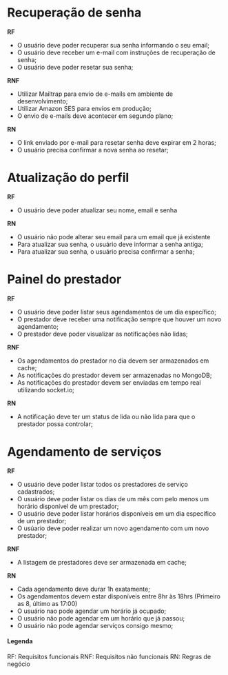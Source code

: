 # Recuperação de senha

**RF** 

- O usuário deve poder recuperar sua senha informando o seu email;
- O usuário deve receber um e-mail com instruções de recuperação de senha;
- O usuário deve poder resetar sua senha;

**RNF** 

- Utilizar Mailtrap para envio de e-mails em ambiente de desenvolvimento;
- Utilizar Amazon SES para envios em produção;
- O envio de e-mails deve acontecer em segundo plano;

**RN** 

- O link enviado por e-mail para resetar senha deve expirar em 2 horas;
- O usuário precisa confirmar a nova senha ao resetar;

# Atualização do perfil

**RF**

- O usuário deve poder atualizar seu nome, email e senha

**RN**

- O usuário não pode alterar seu email para um email que já existente
- Para atualizar sua senha, o usuário deve informar a senha antiga;
- Para atualizar sua senha, o usuário precisa confirmar a senha;

# Painel do prestador

**RF**

- O usuário deve poder listar seus agendamentos de um dia específico;
- O prestador deve receber uma notificação sempre que houver um novo agendamento;
- O prestador deve poder visualizar as notificações não lidas;

**RNF**

- Os agendamentos do prestador no dia devem ser armazenados em cache;
- As notificações do prestador devem ser armazenadas no MongoDB;
- As notificações do prestador devem ser enviadas em tempo real utilizando socket.io;

**RN**

- A notificação deve ter um status de lida ou não lida para que o prestador possa controlar;

# Agendamento de serviços

**RF**

- O usuário deve poder listar todos os prestadores de serviço cadastrados;
- O usuário deve poder listar os dias de um mês com pelo menos um horário disponível de um prestador;
- O usuário deve poder listar horários disponíveis em um dia específico de um prestador;
- O usúario deve poder realizar um novo agendamento com um novo prestador; 

**RNF**

- A listagem de prestadores deve ser armazenada em cache;

**RN**

- Cada agendamento deve durar 1h exatamente;
- Os agendamentos devem estar disponíveis entre 8hr às 18hrs (Primeiro as 8, último as 17:00)
- O usuário nao pode agendar um horário já ocupado;
- O usuário não pode agendar em um horário que já passou;
- O usuário não pode agendar serviços consigo mesmo;



#### Legenda
RF: Requisitos funcionais
RNF: Requisitos não funcionais 
RN: Regras de negócio